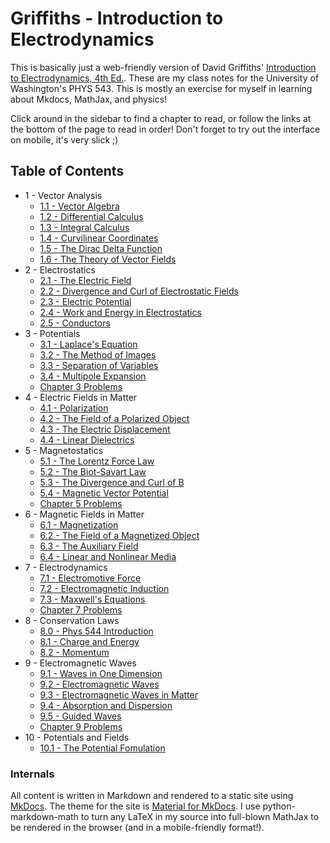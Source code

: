 # Griffiths - Introduction to Electrodynamics

This is basically just a web-friendly version of David Griffiths' [Introduction to Electrodynamics, 4th Ed.](https://www.pearson.com/us/higher-education/program/Griffiths-Introduction-to-Electrodynamics-4th-Edition/PGM249908.html). These are my class notes for the University of Washington's PHYS 543. This is mostly an exercise for myself in learning about Mkdocs, MathJax, and physics!

Click around in the sidebar to find a chapter to read, or follow the links at the bottom of the page to read in order! Don't forget to try out the interface on mobile, it's very slick ;)

## Table of Contents

- 1 - Vector Analysis
    - [1.1 - Vector Algebra](ch1-1.md)
    - [1.2 - Differential Calculus](ch1-2.md)
    - [1.3 - Integral Calculus](ch1-3.md)
    - [1.4 - Curvilinear Coordinates](ch1-4.md)
    - [1.5 - The Dirac Delta Function](ch1-5.md)
    - [1.6 - The Theory of Vector Fields](ch1-6.md)
- 2 - Electrostatics
    - [2.1 - The Electric Field](ch2-1.md)
    - [2.2 - Divergence and Curl of Electrostatic Fields](ch2-2.md)
    - [2.3 - Electric Potential](ch2-3.md)
    - [2.4 - Work and Energy in Electrostatics](ch2-4.md)
    - [2.5 - Conductors](ch2-5.md)
- 3 - Potentials
    - [3.1 - Laplace's Equation](ch3-1.md)
    - [3.2 - The Method of Images](ch3-2.md)
    - [3.3 - Separation of Variables](ch3-3.md)
    - [3.4 - Multipole Expansion](ch3-4.md)
    - [Chapter 3 Problems](problems-ch3.md)
- 4 - Electric Fields in Matter
    - [4.1 - Polarization](ch4-1.md)
    - [4.2 - The Field of a Polarized Object](ch4-2.md)
    - [4.3 - The Electric Displacement](ch4-3.md)
    - [4.4 - Linear Dielectrics](ch4-4.md)
- 5 - Magnetostatics
    - [5.1 - The Lorentz Force Law](ch5-1.md)
    - [5.2 - The Biot-Savart Law](ch5-2.md)
    - [5.3 - The Divergence and Curl of B](ch5-3.md)
    - [5.4 - Magnetic Vector Potential](ch5-4.md)
    - [Chapter 5 Problems](problems-ch5.md)
- 6 - Magnetic Fields in Matter
    - [6.1 - Magnetization](ch6-1.md)
    - [6.2 - The Field of a Magnetized Object](ch6-2.md)
    - [6.3 - The Auxiliary Field](ch6-3.md)
    - [6.4 - Linear and Nonlinear Media](ch6-4.md)
- 7 - Electrodynamics
    - [7.1 - Electromotive Force](ch7-1.md)
    - [7.2 - Electromagnetic Induction](ch7-2.md)
    - [7.3 - Maxwell's Equations](ch7-3.md)
    - [Chapter 7 Problems](problems-ch7.md)
- 8 - Conservation Laws
    - [8.0 - Phys 544 Introduction](ch8-0.md)
    - [8.1 - Charge and Energy](ch8-1.md)
    - [8.2 - Momentum](ch8-2.md)
- 9 - Electromagnetic Waves
    - [9.1 - Waves in One Dimension](ch9-1.md)
    - [9.2 - Electromagnetic Waves](ch9-2.md)
    - [9.3 - Electromagnetic Waves in Matter](ch9-3.md)
    - [9.4 - Absorption and Dispersion](ch9-4.md)
    - [9.5 - Guided Waves](ch9-5.md)
    - [Chapter 9 Problems](problems-ch9.md)
- 10 - Potentials and Fields
    - [10.1 - The Potential Fomulation](ch10-1.md)

### Internals

All content is written in Markdown and rendered to a static site using [MkDocs](https://www.mkdocs.org/). The theme for the site is [Material for MkDocs](https://squidfunk.github.io/mkdocs-material). I use python-markdown-math to turn any LaTeX in my source into full-blown MathJax to be rendered in the browser (and in a mobile-friendly format!).
